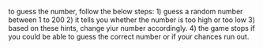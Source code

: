 to guess the number, follow the below steps:
       1) guess a random number between 1 to 200
       2) it tells you whether the number is too high or too low
       3) based on these hints, change yiur number accordingly.
       4) the game stops if you could be able to guess the correct number or if your chances run out.
